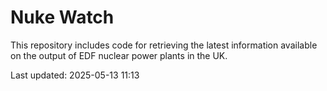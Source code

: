 # Nuke Watch

This repository includes code for retrieving the latest information available on the output of EDF nuclear power plants in the UK.

Last updated: 2025-05-13 11:13